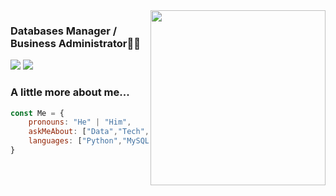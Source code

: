 <img align='right' src="https://media3.giphy.com/media/coxQHKASG60HrHtvkt/giphy.gif?cid=790b761143ff1905df8f00aba8dfbc58dbf281556dc5c019&rid=giphy.gif&ct=g" width="280">

### Databases Manager / Business Administrator👨‍💻

[![](https://img.shields.io/badge/LinkedIn-Elias_Calixto-blue)](https://www.linkedin.com/in/elias-calixto/)
[![](https://img.shields.io/badge/Instagram-_darkesthj-orange)](https://www.instagram.com/darkesthj99/)

### A little more about me...  

```javascript
const Me = {
    pronouns: "He" | "Him",
    askMeAbout: ["Data","Tech", "Music", "Vim", "Peruvian Food"],
    languages: ["Python","MySQL", "R"],
}
```
